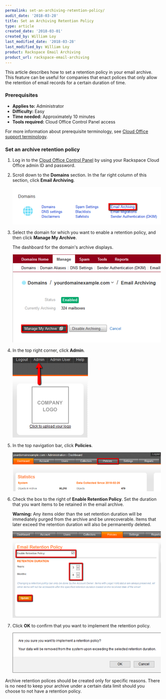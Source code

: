```yaml
---
permalink: set-an-archiving-retention-policy/
audit_date: '2018-03-28'
title: Set an Archiving Retention Policy
type: article
created_date: '2018-03-01'
created_by: William Loy
last_modified_date: '2018-03-28'
last_modified_by: William Loy
product: Rackspace Email Archiving
product_url: rackspace-email-archiving
---
```


This article describes how to set a retention policy in your email archive. This feature can be useful for companies that enact polices that only allow the retention of email records for a certain duration of time.


### Prerequisites

- **Applies to:** Administrator
- **Difficulty:** Easy
- **Time needed:** Approximately 10 minutes
- **Tools required:** Cloud Office Control Panel access

For more information about prerequisite terminology, see [Cloud Office support terminology](/support/how-to/cloud-office-support-terminology).


### Set an archive retention policy

1. Log in to the [Cloud Office Control Panel](https://cp.rackspace.com/) by using your Rackspace Cloud Office admin ID and password.
2. Scroll down to the **Domains** section. In the far right column of this section, click **Email Archiving**.

   <img src="domains_archive.png" />

3. Select the domain for which you want to enable a retention policy, and then click **Manage My Archive**. 

   The dashboard for the domain's archive displays.

   <img src="manage_archive.png" />

4. In the top right corner, click **Admin**.

   <img src="admin_tab.png" />

5. In the top navigation bar, click **Policies**.

   <img src="policies.png" />

6. Check the box to the right of **Enable Retention Policy**. Set the duration that you want items to be retained in the email archive.

    **Warning:** Any items older than the set retention duration will be immediately purged from the archive and be unrecoverable. Items that later exceed the retention duration will also be permanently deleted.

    <img src="enable_retention.png" />

7. Click **OK** to confirm that you want to implement the retention policy.

    <img src="warning.png" />

Archive retention polices should be created only for specific reasons. There is no need to keep your archive under a certain data limit should you choose to not have a retention policy.

